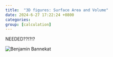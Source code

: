 ```yaml
---
title:  "3D figures: Surface Area and Volume"
date: 2024-6-27 17:22:24 +0800
categories: 
group: [calculation]
---
```

NEEDED??!?!?

![Benjamin Bannekat](../../img/geogebra-export.svg)